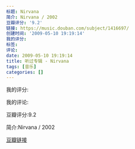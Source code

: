```yaml
---
标题: Nirvana
简介: Nirvana / 2002
豆瓣评分: '9.2'
链接: https://music.douban.com/subject/1416697/
创建时间: '2009-05-10 19:19:14'
我的评分:
标签:
评论:
date: 2009-05-10 19:19:14
title: 听过专辑 - Nirvana
tags: [音乐]
categories: []
---
```


我的评分:

我的评论:

豆瓣评分:9.2

简介:Nirvana / 2002

[豆瓣链接](https://music.douban.com/subject/1416697/)

